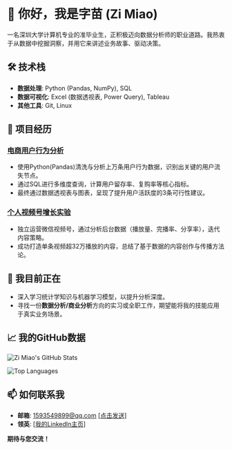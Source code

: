
# 👋 你好，我是字苗 (Zi Miao)

一名深圳大学计算机专业的准毕业生，正积极迈向数据分析师的职业道路。我热衷于从数据中挖掘洞察，并用它来讲述业务故事、驱动决策。

## 🛠️ 技术栈

- **数据处理**: Python (Pandas, NumPy), SQL
- **数据可视化**: Excel (数据透视表, Power Query), Tableau
- **其他工具**: Git, Linux

## 📖 项目经历

### [电商用户行为分析](https://github.com/AnalyticsByZiMiao/e-commerce-data-analysis)
- 使用Python(Pandas)清洗与分析上万条用户行为数据，识别出关键的用户流失节点。
- 通过SQL进行多维度查询，计算用户留存率、复购率等核心指标。
- 最终通过数据透视表与图表，呈现了提升用户活跃度的3条可行性建议。

### [个人视频号增长实验](https://github.com/AnalyticsByZiMiao)
- 独立运营微信视频号，通过分析后台数据（播放量、完播率、分享率），迭代内容策略。
- 成功打造单条视频超32万播放的内容，总结了基于数据的内容创作与传播方法论。

## 🌱 我目前正在

- 深入学习统计学知识与机器学习模型，以提升分析深度。
- 寻找一份**数据分析/商业分析**方向的实习或全职工作，期望能将我的技能应用于真实业务场景。

## 📈 我的GitHub数据

![Zi Miao's GitHub Stats](https://github-readme-stats.vercel.app/api?username=AnalyticsByZiMiao&show_icons=true&theme=radical)

![Top Languages](https://github-readme-stats.vercel.app/api/top-langs/?username=AnalyticsByZiMiao&layout=compact&theme=radical)

## 📫 如何联系我

- **邮箱**: 1593549899@qq.com [[点击发送]](mailto:your-email@example.com)
- **领英**: [[我的LinkedIn主页]](https://www.linkedin.com/in/your-profile/)

**期待与您交流！**